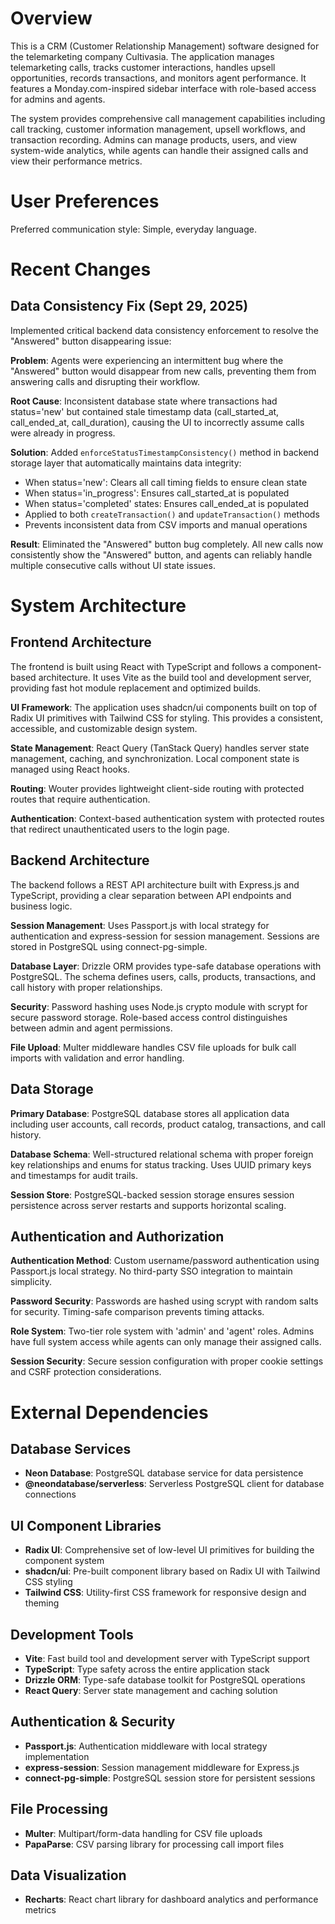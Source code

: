 # Overview

This is a CRM (Customer Relationship Management) software designed for the telemarketing company Cultivasia. The application manages telemarketing calls, tracks customer interactions, handles upsell opportunities, records transactions, and monitors agent performance. It features a Monday.com-inspired sidebar interface with role-based access for admins and agents.

The system provides comprehensive call management capabilities including call tracking, customer information management, upsell workflows, and transaction recording. Admins can manage products, users, and view system-wide analytics, while agents can handle their assigned calls and view their performance metrics.

# User Preferences

Preferred communication style: Simple, everyday language.

# Recent Changes

## Data Consistency Fix (Sept 29, 2025)
Implemented critical backend data consistency enforcement to resolve the "Answered" button disappearing issue:

**Problem**: Agents were experiencing an intermittent bug where the "Answered" button would disappear from new calls, preventing them from answering calls and disrupting their workflow.

**Root Cause**: Inconsistent database state where transactions had status='new' but contained stale timestamp data (call_started_at, call_ended_at, call_duration), causing the UI to incorrectly assume calls were already in progress.

**Solution**: Added `enforceStatusTimestampConsistency()` method in backend storage layer that automatically maintains data integrity:
- When status='new': Clears all call timing fields to ensure clean state
- When status='in_progress': Ensures call_started_at is populated
- When status='completed' states: Ensures call_ended_at is populated
- Applied to both `createTransaction()` and `updateTransaction()` methods
- Prevents inconsistent data from CSV imports and manual operations

**Result**: Eliminated the "Answered" button bug completely. All new calls now consistently show the "Answered" button, and agents can reliably handle multiple consecutive calls without UI state issues.

# System Architecture

## Frontend Architecture
The frontend is built using React with TypeScript and follows a component-based architecture. It uses Vite as the build tool and development server, providing fast hot module replacement and optimized builds.

**UI Framework**: The application uses shadcn/ui components built on top of Radix UI primitives with Tailwind CSS for styling. This provides a consistent, accessible, and customizable design system.

**State Management**: React Query (TanStack Query) handles server state management, caching, and synchronization. Local component state is managed using React hooks.

**Routing**: Wouter provides lightweight client-side routing with protected routes that require authentication.

**Authentication**: Context-based authentication system with protected routes that redirect unauthenticated users to the login page.

## Backend Architecture
The backend follows a REST API architecture built with Express.js and TypeScript, providing a clear separation between API endpoints and business logic.

**Session Management**: Uses Passport.js with local strategy for authentication and express-session for session management. Sessions are stored in PostgreSQL using connect-pg-simple.

**Database Layer**: Drizzle ORM provides type-safe database operations with PostgreSQL. The schema defines users, calls, products, transactions, and call history with proper relationships.

**Security**: Password hashing uses Node.js crypto module with scrypt for secure password storage. Role-based access control distinguishes between admin and agent permissions.

**File Upload**: Multer middleware handles CSV file uploads for bulk call imports with validation and error handling.

## Data Storage
**Primary Database**: PostgreSQL database stores all application data including user accounts, call records, product catalog, transactions, and call history.

**Database Schema**: Well-structured relational schema with proper foreign key relationships and enums for status tracking. Uses UUID primary keys and timestamps for audit trails.

**Session Store**: PostgreSQL-backed session storage ensures session persistence across server restarts and supports horizontal scaling.

## Authentication and Authorization
**Authentication Method**: Custom username/password authentication using Passport.js local strategy. No third-party SSO integration to maintain simplicity.

**Password Security**: Passwords are hashed using scrypt with random salts for security. Timing-safe comparison prevents timing attacks.

**Role System**: Two-tier role system with 'admin' and 'agent' roles. Admins have full system access while agents can only manage their assigned calls.

**Session Security**: Secure session configuration with proper cookie settings and CSRF protection considerations.

# External Dependencies

## Database Services
- **Neon Database**: PostgreSQL database service for data persistence
- **@neondatabase/serverless**: Serverless PostgreSQL client for database connections

## UI Component Libraries
- **Radix UI**: Comprehensive set of low-level UI primitives for building the component system
- **shadcn/ui**: Pre-built component library based on Radix UI with Tailwind CSS styling
- **Tailwind CSS**: Utility-first CSS framework for responsive design and theming

## Development Tools
- **Vite**: Fast build tool and development server with TypeScript support
- **TypeScript**: Type safety across the entire application stack
- **Drizzle ORM**: Type-safe database toolkit for PostgreSQL operations
- **React Query**: Server state management and caching solution

## Authentication & Security
- **Passport.js**: Authentication middleware with local strategy implementation
- **express-session**: Session management middleware for Express.js
- **connect-pg-simple**: PostgreSQL session store for persistent sessions

## File Processing
- **Multer**: Multipart/form-data handling for CSV file uploads
- **PapaParse**: CSV parsing library for processing call import files

## Data Visualization
- **Recharts**: React chart library for dashboard analytics and performance metrics